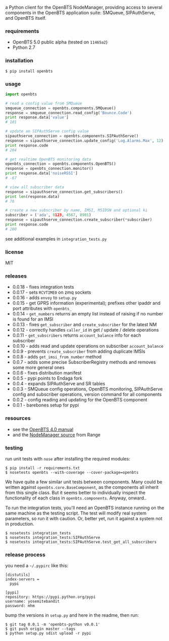a Python client for the OpenBTS NodeManager,
providing access to several components in the OpenBTS application suite:
SMQueue, SIPAuthServe, and OpenBTS itself.


### requirements
* OpenBTS 5.0 public alpha (tested on `11465a2`)
* Python 2.7


### installation

```shell
$ pip install openbts
```


### usage

```python
import openbts

# read a config value from SMQueue
smqueue_connection = openbts.components.SMQueue()
response = smqueue_connection.read_config('Bounce.Code')
print response.data['value']
# 101

# update an SIPAuthServe config value
sipauthserve_connection = openbts.components.SIPAuthServe()
response = sipauthserve_connection.update_config('Log.Alarms.Max', 12)
print response.code
# 204

# get realtime OpenBTS monitoring data
openbts_connection = openbts.components.OpenBTS()
response = openbts_connection.monitor()
print response.data['noiseRSSI']
# -67

# view all subscriber data
response = sipauthserve_connection.get_subscribers()
print len(response.data)
# 78

# create a new subscriber by name, IMSI, MSIDSN and optional ki
subscriber = ('ada', 0123, 4567, 8901)
response = sipauthserve_connection.create_subscriber(*subscriber)
print response.code
# 200
```

see additional examples in `integration_tests.py`


### license
MIT


### releases
* 0.0.18 - fixes integration tests
* 0.0.17 - sets `RCVTIME0` on zmq sockets
* 0.0.16 - adds `envoy` to `setup.py`
* 0.0.15 - get GPRS information (experimental); prefixes other ipaddr and port attributes with `openbts_`
* 0.0.14 - `get_numbers` returns an empty list instead of raising if no number is found for an IMSI
* 0.0.13 - fixes `get_subscriber` and `create_subscriber` for the latest NM
* 0.0.12 - correctly handles `caller_id` in get / update / delete operations
* 0.0.11 - `get_subscribers` returns `account_balance` info for each subscriber
* 0.0.10 - adds read and update operations on subscriber `account_balance`
* 0.0.9 - prevents `create_subscriber` from adding duplicate IMSIs
* 0.0.8 - adds `get_imsi_from_number` method
* 0.0.7 - adds some precise SubscriberRegistry methods and removes some more general ones
* 0.0.6 - fixes distribution manifest
* 0.0.5 - pypi points to Endaga fork
* 0.0.4 - expands SIPAuthServe and SR tables
* 0.0.3 - SMQueue config operations, OpenBTS monitoring, SIPAuthServe config and subscriber operations, version command for all components
* 0.0.2 - config reading and updating for the OpenBTS component
* 0.0.1 - barebones setup for pypi


### resources
* see the [OpenBTS 4.0 manual](http://openbts.org/site/wp-content/uploads/2014/07/OpenBTS-4.0-Manual.pdf)
* and the [NodeManager source](https://github.com/RangeNetworks/NodeManager) from Range


### testing
run unit tests with `nose` after installing the required modules:

```shell
$ pip install -r requirements.txt
$ nosetests openbts --with-coverage --cover-package=openbts
```

We have quite a few similar unit tests between components.
Many could be written against `openbts.core.BaseComponent`, as the components
all inherit from this single class.  But it seems better to individually
inspect the functionality of each class in `openbts.components`. Anyway,
onward..

To run the integration tests, you'll need an OpenBTS instance running on the
same machine as the testing script.  The test will modify real system
parameters, so run it with caution.  Or, better yet, run it against a system
not in production.

```shell
$ nosetests integration_tests
$ nosetests integration_tests:SIPAuthServe
$ nosetests integration_tests:SIPAuthServe.test_get_all_subscribers
```


### release process
you need a `~/.pypirc` like this:

```
[distutils]
index-servers =
  pypi

[pypi]
repository: https://pypi.python.org/pypi
username: yosemitebandit
password: mhm
```

bump the versions in `setup.py` and here in the readme, then run:

```shell
$ git tag 0.0.1 -m 'openbts-python v0.0.1'
$ git push origin master --tags
$ python setup.py sdist upload -r pypi
```
